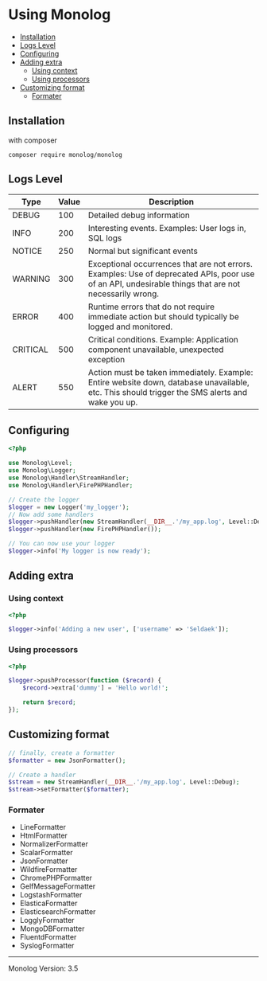 # Using Monolog
 - [Installation](#installation)
 - [Logs Level](#logs-level)
 - [Configuring](#configuring)
 - [Adding extra](#adding-extra)
    - [Using context](#using-context)
    - [Using processors](#using-processors)
- [Customizing format](#customizing-format)
    - [Formater](#formater)
## Installation


with composer
``` terminal
composer require monolog/monolog
```

## Logs Level

| Type | Value | Description |
|------|-------|-------------|
|DEBUG |100| Detailed debug information|
|INFO |200| Interesting events. Examples: User logs in, SQL logs|
|NOTICE |250| Normal but significant events|
|WARNING |300| Exceptional occurrences that are not errors. Examples: Use of deprecated APIs, poor use of an API, undesirable things that are not necessarily wrong.|
|ERROR |400| Runtime errors that do not require immediate action but should typically be logged and monitored.|
|CRITICAL |500| Critical conditions. Example: Application component unavailable, unexpected exception|
|ALERT |550| Action must be taken immediately. Example: Entire website down, database unavailable, etc. This should trigger the SMS alerts and wake you up.|

## Configuring

``` php
<?php

use Monolog\Level;
use Monolog\Logger;
use Monolog\Handler\StreamHandler;
use Monolog\Handler\FirePHPHandler;

// Create the logger
$logger = new Logger('my_logger');
// Now add some handlers
$logger->pushHandler(new StreamHandler(__DIR__.'/my_app.log', Level::Debug));
$logger->pushHandler(new FirePHPHandler());

// You can now use your logger
$logger->info('My logger is now ready');
```

## Adding extra

### Using context
``` php
<?php

$logger->info('Adding a new user', ['username' => 'Seldaek']);
```
### Using processors
``` php
<?php

$logger->pushProcessor(function ($record) {
    $record->extra['dummy'] = 'Hello world!';

    return $record;
});
```

## Customizing format
``` php
// finally, create a formatter
$formatter = new JsonFormatter();

// Create a handler
$stream = new StreamHandler(__DIR__.'/my_app.log', Level::Debug);
$stream->setFormatter($formatter);
```
### Formater
- LineFormatter
- HtmlFormatter
- NormalizerFormatter
- ScalarFormatter
- JsonFormatter
- WildfireFormatter
- ChromePHPFormatter
- GelfMessageFormatter
- LogstashFormatter
- ElasticaFormatter
- ElasticsearchFormatter
- LogglyFormatter
- MongoDBFormatter
- FluentdFormatter
- SyslogFormatter

---
Monolog Version: 3.5